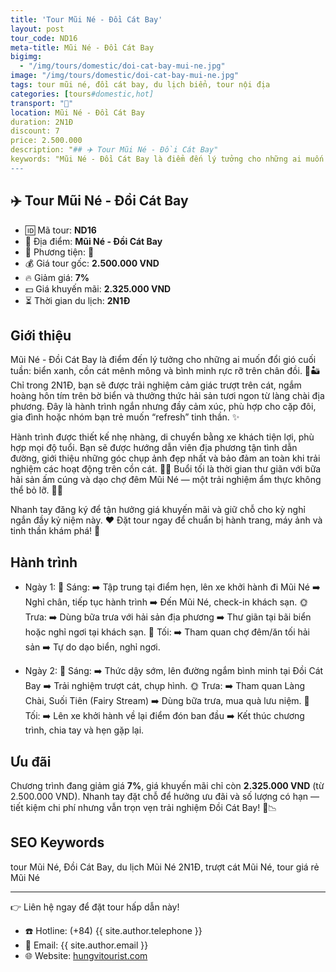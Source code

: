 ```yaml
---
title: 'Tour Mũi Né - Đồi Cát Bay'
layout: post
tour_code: ND16
meta-title: Mũi Né - Đồi Cát Bay
bigimg:
  - "/img/tours/domestic/doi-cat-bay-mui-ne.jpg"
image: "/img/tours/domestic/doi-cat-bay-mui-ne.jpg"
tags: tour mũi né, đồi cát bay, du lịch biển, tour nội địa
categories: [tours#domestic,hot]
transport: "🚌"
location: Mũi Né - Đồi Cát Bay
duration: 2N1Đ
discount: 7
price: 2.500.000
description: "## ✈️ Tour Mũi Né - Đồi Cát Bay"
keywords: "Mũi Né - Đồi Cát Bay là điểm đến lý tưởng cho những ai muốn đổi gió cuối tuần: biển xanh, cồn cát mênh mông và bình minh rực rỡ trên chân đồi. 🌊🏜️ Chỉ trong 2N1Đ, bạn sẽ được trải nghiệm cảm giác trượt trên cát, ngắm hoàng hôn tím trên bờ biển và thưởng thức hải sản tươi ngon từ làng chài địa phương. Đây là hành trình ngắn nhưng đầy cảm xúc, phù hợp cho cặp đôi, gia đình hoặc nhóm bạn trẻ muốn “refresh” tinh thần. ✨"
---
```


## ✈️ Tour Mũi Né - Đồi Cát Bay 

- 🆔 Mã tour: **ND16**
- 📍 Địa điểm: **Mũi Né - Đồi Cát Bay**
- 🚗 Phương tiện: **🚌**
- 💰 Giá tour gốc: **2.500.000 VND**
- 🔥 Giảm giá: **7%**
- 💵 Giá khuyến mãi: **2.325.000 VND**
- ⏳ Thời gian du lịch: **2N1Đ**


## Giới thiệu
Mũi Né - Đồi Cát Bay là điểm đến lý tưởng cho những ai muốn đổi gió cuối tuần: biển xanh, cồn cát mênh mông và bình minh rực rỡ trên chân đồi. 🌊🏜️ Chỉ trong 2N1Đ, bạn sẽ được trải nghiệm cảm giác trượt trên cát, ngắm hoàng hôn tím trên bờ biển và thưởng thức hải sản tươi ngon từ làng chài địa phương. Đây là hành trình ngắn nhưng đầy cảm xúc, phù hợp cho cặp đôi, gia đình hoặc nhóm bạn trẻ muốn “refresh” tinh thần. ✨

Hành trình được thiết kế nhẹ nhàng, di chuyển bằng xe khách tiện lợi, phù hợp mọi độ tuổi. Bạn sẽ được hướng dẫn viên địa phương tận tình dẫn đường, giới thiệu những góc chụp ảnh đẹp nhất và bảo đảm an toàn khi trải nghiệm các hoạt động trên cồn cát. 📸🧭 Buổi tối là thời gian thư giãn với bữa hải sản ấm cúng và dạo chợ đêm Mũi Né — một trải nghiệm ẩm thực không thể bỏ lỡ. 🍤🌙

Nhanh tay đăng ký để tận hưởng giá khuyến mãi và giữ chỗ cho kỳ nghỉ ngắn đầy kỷ niệm này. ❤️ Đặt tour ngay để chuẩn bị hành trang, máy ảnh và tinh thần khám phá! 📲


## Hành trình
- Ngày 1:
  🌅 Sáng: ➡️ Tập trung tại điểm hẹn, lên xe khởi hành đi Mũi Né ➡️ Nghỉ chân, tiếp tục hành trình ➡️ Đến Mũi Né, check-in khách sạn.
  🌞 Trưa: ➡️ Dùng bữa trưa với hải sản địa phương ➡️ Thư giãn tại bãi biển hoặc nghỉ ngơi tại khách sạn.
  🌙 Tối: ➡️ Tham quan chợ đêm/ăn tối hải sản ➡️ Tự do dạo biển, nghỉ ngơi.

- Ngày 2:
  🌅 Sáng: ➡️ Thức dậy sớm, lên đường ngắm bình minh tại Đồi Cát Bay ➡️ Trải nghiệm trượt cát, chụp hình.
  🌞 Trưa: ➡️ Tham quan Làng Chài, Suối Tiên (Fairy Stream) ➡️ Dùng bữa trưa, mua quà lưu niệm.
  🌙 Tối: ➡️ Lên xe khởi hành về lại điểm đón ban đầu ➡️ Kết thúc chương trình, chia tay và hẹn gặp lại.

## Ưu đãi
Chương trình đang giảm giá **7%**, giá khuyến mãi chỉ còn **2.325.000 VND** (từ 2.500.000 VND). Nhanh tay đặt chỗ để hưởng ưu đãi và số lượng có hạn — tiết kiệm chi phí nhưng vẫn trọn vẹn trải nghiệm Đồi Cát Bay! 🎉📉

## SEO Keywords
tour Mũi Né, Đồi Cát Bay, du lịch Mũi Né 2N1Đ, trượt cát Mũi Né, tour giá rẻ Mũi Né

---

👉 Liên hệ ngay để đặt tour hấp dẫn này!

- ☎️ Hotline: (+84) {{ site.author.telephone }}
- 📧 Email: {{ site.author.email }}
- 🌐 Website: [hungvitourist.com](https://hungvitourist.com)

